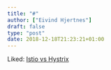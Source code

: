```yaml
---
title: "#"
author: ["Eivind Hjertnes"]
draft: false
type: "post"
date: 2018-12-18T21:23:21+01:00
---
```


Liked:
[Istio
vs Hystrix](https://www.exoscale.com/syslog/istio-vs-hystrix-circuit-breaker/)
